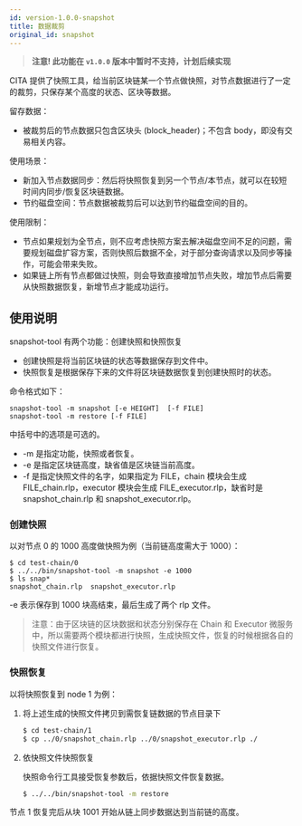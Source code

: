 ```yaml
---
id: version-1.0.0-snapshot
title: 数据裁剪
original_id: snapshot
---
```


> **注意! 此功能在 `v1.0.0` 版本中暂时不支持，计划后续实现**

CITA 提供了快照工具，给当前区块链某一个节点做快照，对节点数据进行了一定的裁剪，只保存某个高度的状态、区块等数据。

留存数据：

* 被裁剪后的节点数据只包含区块头 (block_header)；不包含 body，即没有交易相关内容。

使用场景：
* 新加入节点数据同步：然后将快照恢复到另一个节点/本节点，就可以在较短时间内同步/恢复区块链数据。
* 节约磁盘空间：节点数据被裁剪后可以达到节约磁盘空间的目的。

使用限制：
* 节点如果规划为全节点，则不应考虑快照方案去解决磁盘空间不足的问题，需要规划磁盘扩容方案，否则快照后数据不全，对于部分查询请求以及同步等操作，可能会带来失败。
* 如果链上所有节点都做过快照，则会导致直接增加节点失败，增加节点后需要从快照数据恢复，新增节点才能成功运行。

## 使用说明

snapshot-tool 有两个功能：创建快照和快照恢复

- 创建快照是将当前区块链的状态等数据保存到文件中。
- 快照恢复是根据保存下来的文件将区块链数据恢复到创建快照时的状态。

命令格式如下：

```
snapshot-tool -m snapshot [-e HEIGHT]  [-f FILE]
snapshot-tool -m restore [-f FILE]
```

中括号中的选项是可选的。

- -m 是指定功能，快照或者恢复。
- -e 是指定区块链高度，缺省值是区块链当前高度。
- -f 是指定快照文件的名字，如果指定为 FILE，chain 模块会生成 FILE_chain.rlp，executor 模块会生成 FILE_executor.rlp，缺省时是 snapshot_chain.rlp 和 snapshot_executor.rlp。

### 创建快照

以对节点 0 的 1000 高度做快照为例（当前链高度需大于 1000）：

```
$ cd test-chain/0
$ ../../bin/snapshot-tool -m snapshot -e 1000
$ ls snap*
snapshot_chain.rlp  snapshot_executor.rlp
```

-e 表示保存到 1000 块高结束，最后生成了两个 rlp 文件。

> 注意：由于区块链的区块数据和状态分别保存在 Chain 和 Executor 微服务中，所以需要两个模块都进行快照，生成快照文件，恢复的时候根据各自的快照文件进行恢复。

### 快照恢复

以将快照恢复到 node 1 为例：

1. 将上述生成的快照文件拷贝到需恢复链数据的节点目录下

   ```bash
   $ cd test-chain/1
   $ cp ../0/snapshot_chain.rlp ../0/snapshot_executor.rlp ./
   ```

2. 依快照文件快照恢复

   快照命令行工具接受恢复参数后，依据快照文件恢复数据。

   ```bash
   $ ../../bin/snapshot-tool -m restore
   ```

节点 1 恢复完后从块 1001 开始从链上同步数据达到当前链的高度。

